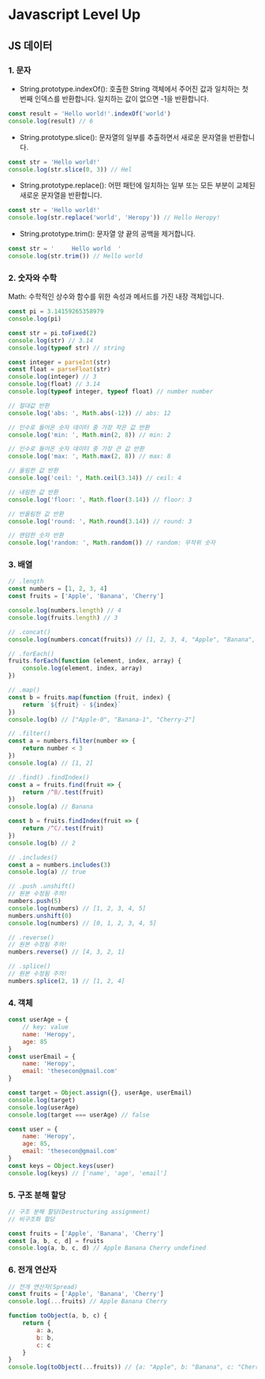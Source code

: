 # Javascript Level Up
## JS 데이터
### 1. 문자
- String.prototype.indexOf(): 호출한 String 객체에서 주어진 값과 일치하는 첫  
번째 인덱스를 반환합니다. 일치하는 값이 없으면 -1을 반환합니다.
```javascript
const result = 'Hello world!'.indexOf('world')
console.log(result) // 6
```
- String.prototype.slice(): 문자열의 일부를 추출하면서 새로운 문자열을 반환합니다.
```javascript
const str = 'Hello world!'
console.log(str.slice(0, 3)) // Hel
```
- String.prototype.replace(): 어떤 패턴에 일치하는 일부 또는 모든 부분이 교체된 새로운 문자열을 반환합니다.
```javascript
const str = 'Hello world!'
console.log(str.replace('world', 'Heropy')) // Hello Heropy!
```
- String.prototype.trim(): 문자열 양 끝의 공백을 제거합니다.
```javascript
const str = '     Hello world  '
console.log(str.trim()) // Hello world
```

### 2. 숫자와 수학
Math: 수학적인 상수와 함수를 위한 속성과 메서드를 가진 내장 객체입니다. 
```javascript
const pi = 3.14159265358979
console.log(pi)

const str = pi.toFixed(2)
console.log(str) // 3.14
console.log(typeof str) // string

const integer = parseInt(str) 
const float = parseFloat(str)
console.log(integer) // 3
console.log(float) // 3.14
console.log(typeof integer, typeof float) // number number

// 절대값 반환
console.log('abs: ', Math.abs(-12)) // abs: 12

// 인수로 들어온 숫자 데이터 중 가장 작은 값 반환
console.log('min: ', Math.min(2, 8)) // min: 2

// 인수로 들어온 숫자 데이터 중 가장 큰 값 반환
console.log('max: ', Math.max(2, 8)) // max: 8

// 올림한 값 반환
console.log('ceil: ', Math.ceil(3.14)) // ceil: 4

// 내림한 값 반환
console.log('floor: ', Math.floor(3.14)) // floor: 3

// 반올림한 값 반환
console.log('round: ', Math.round(3.14)) // round: 3

// 랜덤한 숫자 반환
console.log('random: ', Math.random()) // random: 무작위 숫자 
```

### 3. 배열
```javascript
// .length
const numbers = [1, 2, 3, 4]
const fruits = ['Apple', 'Banana', 'Cherry']

console.log(numbers.length) // 4
console.log(fruits.length) // 3

// .concat()
console.log(numbers.concat(fruits)) // [1, 2, 3, 4, "Apple", "Banana", "Cherry"]

// .forEach()
fruits.forEach(function (element, index, array) {
	console.log(element, index, array)
})

// .map()
const b = fruits.map(function (fruit, index) {
	return `${fruit} - ${index}`
})
console.log(b) // ["Apple-0", "Banana-1", "Cherry-2"]

// .filter()
const a = numbers.filter(number => {
	return number < 3
})
console.log(a) // [1, 2]

// .find() .findIndex()
const a = fruits.find(fruit => {
	return /^B/.test(fruit)
})
console.log(a) // Banana

const b = fruits.findIndex(fruit => {
	return /^C/.test(fruit)
})
console.log(b) // 2

// .includes()
const a = numbers.includes(3)
console.log(a) // true

// .push .unshift() 
// 원본 수정됨 주의!
numbers.push(5)
console.log(numbers) // [1, 2, 3, 4, 5]
numbers.unshift(0)
console.log(numbers) // [0, 1, 2, 3, 4, 5]

// .reverse()
// 원본 수정됨 주의!
numbers.reverse() // [4, 3, 2, 1]

// .splice()
// 원본 수정됨 주의!
numbers.splice(2, 1) // [1, 2, 4]
```

### 4. 객체
```javascript
const userAge = {
	// key: value
	name: 'Heropy',
	age: 85
}
const userEmail = {
	name: 'Heropy',
	email: 'thesecon@gmail.com'
}

const target = Object.assign({}, userAge, userEmail)
console.log(target)
console.log(userAge)
console.log(target === userAge) // false

const user = {
	name: 'Heropy',
	age: 85,
	email: 'thesecon@gmail.com'
}
const keys = Object.keys(user)
console.log(keys) // ['name', 'age', 'email']
```

### 5. 구조 분해 할당
```javascript
// 구조 분해 할당(Destructuring assignment)
// 비구조화 할당

const fruits = ['Apple', 'Banana', 'Cherry']
const [a, b, c, d] = fruits
console.log(a, b, c, d) // Apple Banana Cherry undefined
```

### 6. 전개 연산자
```javascript
// 전개 연산자(Spread)
const fruits = ['Apple', 'Banana', 'Cherry']
console.log(...fruits) // Apple Banana Cherry

function toObject(a, b, c) {
	return {
		a: a,
		b: b,
		c: c
	}
}
console.log(toObject(...fruits)) // {a: "Apple", b: "Banana", c: "Cherry"}
```
